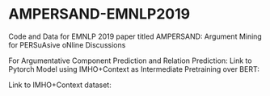 # AMPERSAND-EMNLP2019
Code and Data for EMNLP 2019 paper titled  AMPERSAND: Argument Mining for PERSuAsive oNline Discussions

For Argumentative Component Prediction and Relation Prediction:
Link to Pytorch Model using IMHO+Context as Intermediate Pretraining over BERT:


Link to IMHO+Context dataset: 






